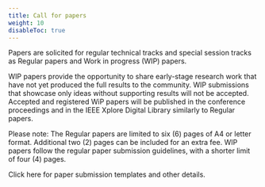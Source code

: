 ```yaml
---
title: Call for papers
weight: 10
disableToc: true
---
```


Papers are solicited for regular technical tracks and special session tracks as Regular papers and Work in progress (WIP) papers.

WIP papers provide the opportunity to share early-stage research work that have not yet produced the full results to the community. WIP submissions that showcase only ideas without supporting results will not be accepted. Accepted and registered WiP papers will be published in the conference proceedings and in the IEEE Xplore Digital Library similarly to Regular papers.

Please note: The Regular papers are limited to six (6) pages of A4 or letter format. Additional two (2) pages can be included for an extra fee. WIP papers follow the regular paper submission guidelines, with a shorter limit of four (4) pages.

Click here for paper submission templates and other details.